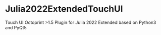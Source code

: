 # Julia2022ExtendedTouchUI
Touch UI Octoprint >1.5 Plugin for Julia 2022 Extended based on Python3 and PyQt5 
